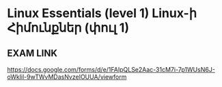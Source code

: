 # Linux Essentials (level 1) Linux-ի Հիմունքներ (փուլ 1)

## EXAM LINK

https://docs.google.com/forms/d/e/1FAIpQLSe2Aac-31cM7i-7p1WUsN6J-oWklil-9wTWvMDasNvzeIOUUA/viewform

